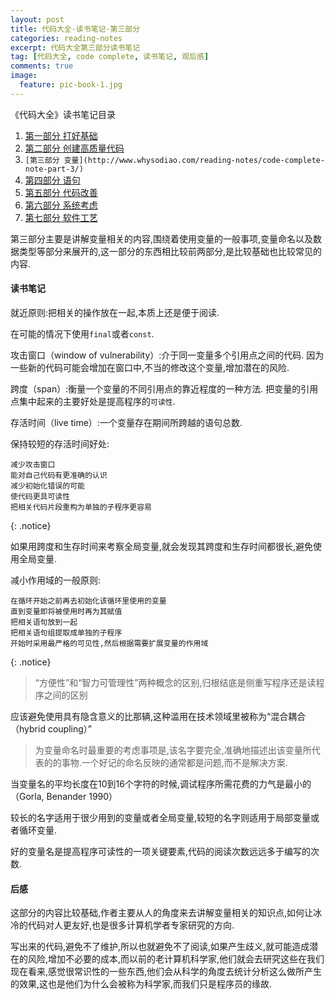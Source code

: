 ```yaml
---
layout: post
title: 代码大全-读书笔记-第三部分
categories: reading-notes
excerpt: 代码大全第三部分读书笔记
tag: [代码大全, code complete, 读书笔记, 观后感]
comments: true
image:
  feature: pic-book-1.jpg
---
```


《代码大全》读书笔记目录

1. [第一部分 打好基础](http://www.whysodiao.com/reading-notes/code-complete-note-part-1/)
2. [第二部分 创建高质量代码](http://www.whysodiao.com/reading-notes/code-complete-note-part-2/)
3. `[第三部分 变量](http://www.whysodiao.com/reading-notes/code-complete-note-part-3/)`
4. [第四部分 语句](http://www.whysodiao.com/reading-notes/code-complete-note-part-4/)
5. [第五部分 代码改善](http://www.whysodiao.com/reading-notes/code-complete-note-part-5/)
6. [第六部分 系统考虑](http://www.whysodiao.com/reading-notes/code-complete-note-part-6/)
7. [第七部分 软件工艺](http://www.whysodiao.com/reading-notes/code-complete-note-part-7/)

第三部分主要是讲解变量相关的内容,围绕着使用变量的一般事项,变量命名以及数据类型等部分来展开的,这一部分的东西相比较前两部分,是比较基础也比较常见的内容.

#### 读书笔记

就近原则:把相关的操作放在一起,本质上还是便于阅读.

在可能的情况下使用`final`或者`const`.

攻击窗口（window of vulnerability）:介于同一变量多个引用点之间的代码. 因为一些新的代码可能会增加在窗口中,不当的修改这个变量,增加潜在的风险.

跨度（span）:衡量一个变量的不同引用点的靠近程度的一种方法. 把变量的引用点集中起来的主要好处是提高程序的`可读性`.

存活时间（live time）:一个变量存在期间所跨越的语句总数. 

保持较短的存活时间好处:

    减少攻击窗口
    能对自己代码有更准确的认识
    减少初始化错误的可能
    使代码更具可读性
    把相关代码片段重构为单独的子程序更容易
{: .notice}

如果用跨度和生存时间来考察全局变量,就会发现其跨度和生存时间都很长,避免使用全局变量.

减小作用域的一般原则:

    在循环开始之前再去初始化该循环里使用的变量
    直到变量即将被使用时再为其赋值
    把相关语句放到一起
    把相关语句组提取成单独的子程序
    开始时采用最严格的可见性,然后根据需要扩展变量的作用域
{: .notice}    


>“方便性”和“智力可管理性”两种概念的区别,归根结底是侧重写程序还是读程序之间的区别

应该避免使用具有隐含意义的比那辆,这种滥用在技术领域里被称为“混合耦合（hybrid coupling）”

>为变量命名时最重要的考虑事项是,该名字要完全,准确地描述出该变量所代表的的事物.一个好记的命名反映的通常都是问题,而不是解决方案.

当变量名的平均长度在10到16个字符的时候,调试程序所需花费的力气是最小的（Gorla, Benander 1990）

较长的名字适用于很少用到的变量或者全局变量,较短的名字则适用于局部变量或者循环变量.

好的变量名是提高程序可读性的一项关键要素,代码的阅读次数远远多于编写的次数.

#### 后感

这部分的内容比较基础,作者主要从人的角度来去讲解变量相关的知识点,如何让冰冷的代码对人更友好,也是很多计算机学者专家研究的方向.

写出来的代码,避免不了维护,所以也就避免不了阅读,如果产生歧义,就可能造成潜在的风险,增加不必要的成本,而以前的老计算机科学家,他们就会去研究这些在我们现在看来,感觉很常识性的一些东西,他们会从科学的角度去统计分析这么做所产生的效果,这也是他们为什么会被称为科学家,而我们只是程序员的缘故.

